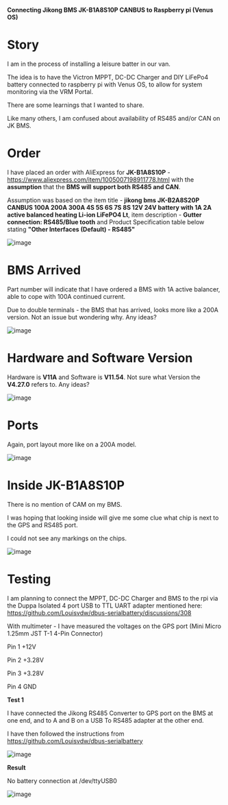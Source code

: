 **Connecting Jikong BMS JK-B1A8S10P CANBUS to Raspberry pi (Venus OS)**

# Story
I am in the process of installing a leisure batter in our van. 

The idea is to have the Victron MPPT, DC-DC Charger and DIY LiFePo4 battery connected to raspberry pi with Venus OS, to allow for system monitoring via the VRM Portal.

There are some learnings that I wanted to share.

Like many others, I am confused about availability of RS485 and/or CAN on JK BMS. 
# Order
I have placed an order with AliExpress for **JK-B1A8S10P** - https://www.aliexpress.com/item/1005007198911778.html with the **assumption** that the **BMS will support both RS485 and CAN**.

Assumption was based on the item title - **jikong bms JK-B2A8S20P CANBUS 100A 200A 300A 4S 5S 6S 7S 8S 12V 24V battery with 1A 2A active balanced heating Li-ion LiFePO4 Lt**,
item description - **Gutter connection: RS485/Blue tooth** and Product Specification table below stating **"Other Interfaces (Default) - RS485"**

![image](https://github.com/user-attachments/assets/f2f9259b-223b-409a-9618-dacba3d65480)

# BMS Arrived
Part number will indicate that I have ordered a BMS with 1A active balancer, able to cope with 100A continued current.

Due to double terminals - the BMS that has arrived, looks more like a 200A version. Not an issue but wondering why. Any ideas?

![image](https://github.com/user-attachments/assets/db4a18ea-6d41-441d-a232-b5fca7df819d)

# Hardware and Software Version
Hardware is **V11A** and Software is **V11.54**. Not sure what Version the **V4.27.0** refers to. Any ideas?

![image](https://github.com/user-attachments/assets/25e9f17d-9d65-4be4-a38d-ec9aba02aa55)


# Ports
Again, port layout more like on a 200A model.

![image](https://github.com/user-attachments/assets/1d003810-e3b5-42d4-8272-bade289620b6)


# Inside JK-B1A8S10P
There is no mention of CAM on my BMS.

I was hoping that looking inside will give me some clue what chip is next to the GPS and RS485 port.

I could not see any markings on the chips.

![image](https://github.com/user-attachments/assets/1ba0488d-633d-43c0-882c-a21bdfa206db)

# Testing
I am planning to connect the MPPT, DC-DC Charger and BMS to the rpi via the Duppa Isolated 4 port USB to TTL UART adapter mentioned here: https://github.com/Louisvdw/dbus-serialbattery/discussions/308 

With multimeter - I have measured the voltages on the GPS port (Mini Micro 1.25mm JST T-1 4-Pin Connector)

Pin 1 +12V

Pin 2 +3.28V

Pin 3 +3.28V

Pin 4 GND

**Test 1**

I have connected the Jikong RS485 Converter to GPS port on the BMS at one end, and to A and B on a USB To RS485 adapter at the other end. 

I have then followed the instructions from https://github.com/Louisvdw/dbus-serialbattery 

![image](https://github.com/user-attachments/assets/ae7420e2-0b06-489f-98cc-1757606a87ec)

**Result**

No battery connection at /dev/ttyUSB0

![image](https://github.com/user-attachments/assets/0269e25b-697d-4d9d-9885-e92480565c13)
